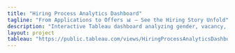 ```yaml
---
title: "Hiring Process Analytics Dashboard"
tagline: "From Applications to Offers 📊 — See the Hiring Story Unfold"
description: "Interactive Tableau dashboard analyzing gender, vacancy, and salary insights in the hiring process."
layout: project
tableau: "https://public.tableau.com/views/HiringProcessAnalyticsDashboardGenderVacancySalaryInsights/HiringProcessAnalyticsDashboard?:showVizHome=no&:embed=true"
---
```

